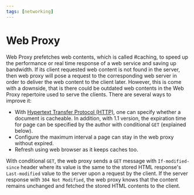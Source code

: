 ```yaml
---
tags: [networking]
---
```


# Web Proxy

Web Proxy prefetches web contents, which is called #caching, to speed up the
performance or real time response of a web service and saving up bandwidth. If
its client requested web content is not found in the server, then web proxy will
pose a request to the corresponding web server in order to deliver the web
content to the client later. However, this is come with a downside, that is
there could be outdated web contents in the Web Proxy repertoire used to serve
the clients. There are several ways to improve it:
- With [Hypertext Transfer Protocol (HTTP)](202202211439.md), one can specify
  whether a document is cacheable. In addition, with 1.1 version, the expiration
  time for page can be specified by the author with conditional `GET` (explained
  below).
- Configure the maximum interval a page can stay in the web proxy without
  expired.
- Refresh using web browser as it keeps caches too.

With conditional `GET`, the web proxy sends a `GET` message with
`If-modified-since` header where its value is the same to the stored HTML
response's `Last-modified` value to the server upon a request by the client. If
the server response with `304 Not Modified`, the web proxy knows that the
content remains unchanged and fetched the stored HTML contents to the client.
